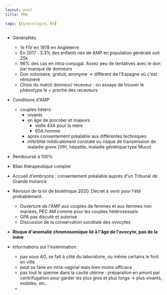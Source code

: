 ```yaml
---
layout: post
title: PMA

tags: [Gynécologie, ED]
---
```


- Généralités
  - 1e FIV en 1978 en Angleterre
  - En 2017 : 3.3% des enfants nés de AMP en population générale soit 25k
  - 96% des cas en intra-conjugal. Assez peu de tentatives avec le don par manque de donneurs
  - Don volontaire, gratuit, anonyme -> différent de l'Espagne où c'est rémunéré
  - Choix du match donneur/ receveur : on essaye de trouver le phénotype le + proche des receveurs
- Conditions d'AMP
  - couples hétéro
    - vivants
    - en âge de procréer et majeurs
      - veille 43A pour la mère 
      - 60A homme
    - après consentement préalable aux différentes techniques
    - infertilité médicalement constaté ou risque de transmission de maladie grave (VIH, hépatite, maladie génétique type Muco)
- Remboursé à 100%
- Bilan thérapeutique complet
- Accueil d'embryons : consentement préalable auprès d'un Tribunal de Grande Instance

- Révision de la loi de bioéthique 2020. Décret à venir pour l'été probablement.
  - Ouverture de l'AMP aux couples de femmes et aux femmes non mariées, PEC AM comme pour les couples hétérosexuels
  - GPA pas discuté et autorisé 
  - Discussion de la conservation sociétale des ovocytes
- **Risque d'anomalie chromosomique lié à l'âge de l'ovocyte, pas de la mère**
- Informations sur l'insémination :
  - pas sous AG, se fait à côté du laboratoire, ou même certains le font en ville
  - peut se faire en intra-vaginal mais bien moins efficace
  - pas tout le sperme dans la cavité utérine : préparation en amont par centrifugation pour garder les plus gros et plus longs -> plus vivants, mobiles, etc.
  - 